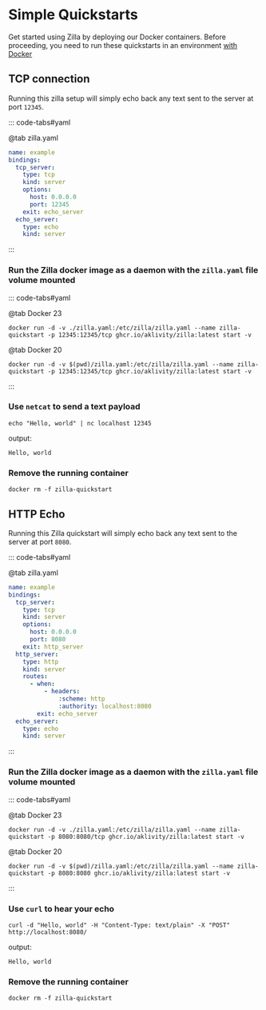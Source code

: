 # Simple Quickstarts

Get started using Zilla by deploying our Docker containers. Before proceeding, you need to run these quickstarts in an environment [with Docker](https://docs.docker.com/get-docker/)

## TCP connection

Running this zilla setup will simply echo back any text sent to the server at port `12345`.


::: code-tabs#yaml

@tab zilla.yaml

```yaml
name: example
bindings:
  tcp_server:
    type: tcp
    kind: server
    options:
      host: 0.0.0.0
      port: 12345
    exit: echo_server
  echo_server:
    type: echo
    kind: server
```

:::

### Run the Zilla docker image as a daemon with the `zilla.yaml` file volume mounted

::: code-tabs#yaml

@tab Docker 23

```bash:no-line-numbers
docker run -d -v ./zilla.yaml:/etc/zilla/zilla.yaml --name zilla-quickstart -p 12345:12345/tcp ghcr.io/aklivity/zilla:latest start -v
```

@tab Docker 20

```bash:no-line-numbers
docker run -d -v $(pwd)/zilla.yaml:/etc/zilla/zilla.yaml --name zilla-quickstart -p 12345:12345/tcp ghcr.io/aklivity/zilla:latest start -v
```

:::

### Use `netcat` to send a text payload

```bash:no-line-numbers
echo "Hello, world" | nc localhost 12345
```

output:

```bash:no-line-numbers
Hello, world
```

### Remove the running container

```bash:no-line-numbers
docker rm -f zilla-quickstart
```

## HTTP Echo

Running this Zilla quickstart will simply echo back any text sent to the server at port `8080`.


::: code-tabs#yaml

@tab zilla.yaml

```yaml
name: example
bindings:
  tcp_server:
    type: tcp
    kind: server
    options:
      host: 0.0.0.0
      port: 8080
    exit: http_server
  http_server:
    type: http
    kind: server
    routes:
      - when:
          - headers:
              :scheme: http
              :authority: localhost:8080
        exit: echo_server
  echo_server:
    type: echo
    kind: server
```

:::

### Run the Zilla docker image as a daemon with the `zilla.yaml` file volume mounted

::: code-tabs#yaml

@tab Docker 23

```bash:no-line-numbers
docker run -d -v ./zilla.yaml:/etc/zilla/zilla.yaml --name zilla-quickstart -p 8080:8080/tcp ghcr.io/aklivity/zilla:latest start -v
```

@tab Docker 20

```bash:no-line-numbers
docker run -d -v $(pwd)/zilla.yaml:/etc/zilla/zilla.yaml --name zilla-quickstart -p 8080:8080 ghcr.io/aklivity/zilla:latest start -v
```

:::

### Use `curl` to hear your echo

```bash:no-line-numbers
curl -d "Hello, world" -H "Content-Type: text/plain" -X "POST" http://localhost:8080/
```

output:

```bash:no-line-numbers
Hello, world
```

### Remove the running container

```bash:no-line-numbers
docker rm -f zilla-quickstart
```

